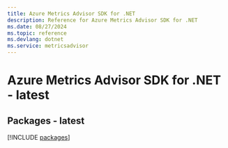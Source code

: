 ```yaml
---
title: Azure Metrics Advisor SDK for .NET
description: Reference for Azure Metrics Advisor SDK for .NET
ms.date: 08/27/2024
ms.topic: reference
ms.devlang: dotnet
ms.service: metricsadvisor
---
```

# Azure Metrics Advisor SDK for .NET - latest
## Packages - latest
[!INCLUDE [packages](metrics-advisor-index.md)]